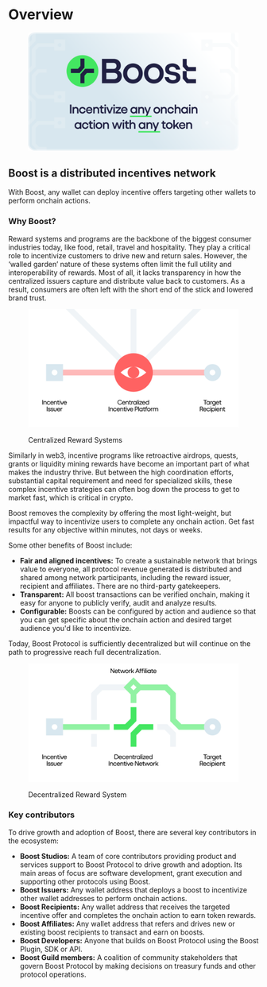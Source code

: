 # Overview

<figure><img src="../../.gitbook/assets/Share (2).png" alt=""><figcaption></figcaption></figure>

## **Boost is a distributed incentives network**

With Boost, any wallet can deploy incentive offers targeting other wallets to perform onchain actions.&#x20;

### **Why Boost?**

Reward systems and programs are the backbone of the biggest consumer industries today, like food, retail, travel and hospitality. They play a critical role to incentivize customers to drive new and return sales. However, the ‘walled garden’ nature of these systems often limit the full utility and interoperability of rewards. Most of all, it lacks transparency in how the centralized issuers capture and distribute value back to customers. As a result, consumers are often left with the short end of the stick and lowered brand trust.

<figure><img src="../../.gitbook/assets/slide02 (1).png" alt=""><figcaption><p>Centralized Reward Systems</p></figcaption></figure>

Similarly in web3, incentive programs like retroactive airdrops, quests, grants or liquidity mining rewards have become an important part of what makes the industry thrive. But between the high coordination efforts, substantial capital requirement and need for specialized skills, these complex incentive strategies can often bog down the process to get to market fast, which is critical in crypto.

Boost removes the complexity by offering the most light-weight, but impactful way to incentivize users to complete any onchain action. Get fast results for any objective within minutes, not days or weeks.&#x20;

Some other benefits of Boost include:&#x20;

* **Fair and aligned incentives:** To create a sustainable network that brings value to everyone, all protocol revenue generated is distributed and shared among network participants, including the reward issuer, recipient and affiliates. There are no third-party gatekeepers.
* **Transparent:** All boost transactions can be verified onchain, making it easy for anyone to publicly verify, audit and analyze results.&#x20;
* **Configurable:** Boosts can be configured by action and audience so that you can get specific about the onchain action and desired target audience you'd like to incentivize.

Today, Boost Protocol is sufficiently decentralized but will continue on the path to progressive reach full decentralization.&#x20;

<figure><img src="../../.gitbook/assets/slide01 (3).png" alt=""><figcaption><p>Decentralized Reward System</p></figcaption></figure>

### **Key contributors**

To drive growth and adoption of Boost, there are several key contributors in the ecosystem:

* **Boost Studios:** A team of core contributors providing product and services support to Boost Protocol to drive growth and adoption. Its main areas of focus are software development, grant execution and supporting other protocols using Boost.
* **Boost Issuers:** Any wallet address that deploys a boost to incentivize other wallet addresses to perform onchain actions.
* **Boost Recipients:** Any wallet address that receives the targeted incentive offer and completes the onchain action to earn token rewards.
* **Boost Affiliates:** Any wallet address that refers and drives new or existing boost recipients to transact and earn on boosts.
* **Boost Developers:** Anyone that builds on Boost Protocol using the Boost Plugin, SDK or API.
* **Boost Guild members:** A coalition of community stakeholders that govern Boost Protocol by making decisions on treasury funds and other protocol operations. &#x20;

